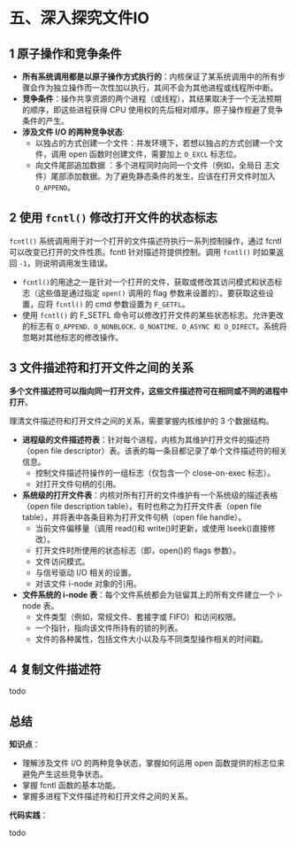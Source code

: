 # 五、深入探究文件IO

## 1 原子操作和竞争条件

- **所有系统调用都是以原子操作方式执行的**：内核保证了某系统调用中的所有步骤会作为独立操作而一次性加以执行，其间不会为其他进程或线程所中断。
- **竞争条件**：操作共享资源的两个进程（或线程），其结果取决于一个无法预期的顺序，即这些进程获得 CPU 使用权的先后相对顺序。原子操作规避了竞争条件的产生。
- **涉及文件 I/O 的两种竞争状态**:
  - 以独占的方式创建一个文件：并发环境下，若想以独占的方式创建一个文件，调用 open 函数时创建文件，需要加上  `O_EXCL` 标志位。
  - 向文件尾部追加数据 ：多个进程同时向同一个文件（例如，全局日 志文件）尾部添加数据。为了避免静态条件的发生，应该在打开文件时加入 `O_APPEND`。

## 2 使用 `fcntl()` 修改打开文件的状态标志

`fcntl()` 系统调用用于对一个打开的文件描述符执行一系列控制操作，通过 fcntl 可以改变已打开的文件性质。fcntl 针对描述符提供控制。调用 `fcntl()` 时如果返回 `-1`，则说明调用发生错误。

- `fcntl()`的用途之一是针对一个打开的文件，获取或修改其访问模式和状态标志（这些值是通过指定 `open()` 调用的 flag 参数来设置的）。要获取这些设置，应将 `fcntl()` 的 cmd 参数设置为 `F_GETFL`。
- 使用 `fcntl()` 的 F_SETFL 命令可以修改打开文件的某些状态标志。允许更改的标志有 `O_APPEND、O_NONBLOCK、O_NOATIME、O_ASYNC 和 O_DIRECT`。系统将忽略对其他标志的修改操作。

## 3 文件描述符和打开文件之间的关系

**多个文件描述符可以指向同一打开文件，这些文件描述符可在相同或不同的进程中打开**。

理清文件描述符和打开文件之间的关系，需要掌握内核维护的 3 个数据结构。

- **进程级的文件描述符表**：针对每个进程，内核为其维护打开文件的描述符（open file descriptor）表。该表的每一条目都记录了单个文件描述符的相关信息。
  - 控制文件描述符操作的一组标志（仅包含一个 close-on-exec 标志）。
  - 对打开文件句柄的引用。
- **系统级的打开文件表**：内核对所有打开的文件维护有一个系统级的描述表格（open file description table）。有时也称之为打开文件表（open file table），并将表中各条目称为打开文件句柄（open file handle）。
  - 当前文件偏移量（调用 read()和 write()时更新，或使用 lseek()直接修改）。
  - 打开文件时所使用的状态标志（即，open()的 flags 参数）。
  - 文件访问模式。
  - 与信号驱动 I/O 相关的设置。
  - 对该文件 i-node 对象的引用。
- **文件系统的 i-node 表**：每个文件系统都会为驻留其上的所有文件建立一个 i-node 表。
  - 文件类型（例如，常规文件、套接字或 FIFO）和访问权限。
  - 一个指针，指向该文件所持有的锁的列表。
  - 文件的各种属性，包括文件大小以及与不同类型操作相关的时间戳。

## 4 复制文件描述符

todo

## 总结

**知识点**：

- 理解涉及文件 I/O 的两种竞争状态，掌握如何运用 open 函数提供的标志位来避免产生这些竞争状态。
- 掌握 fcntl 函数的基本功能。
- 掌握多进程下文件描述符和打开文件之间的关系。

**代码实践**：

todo
